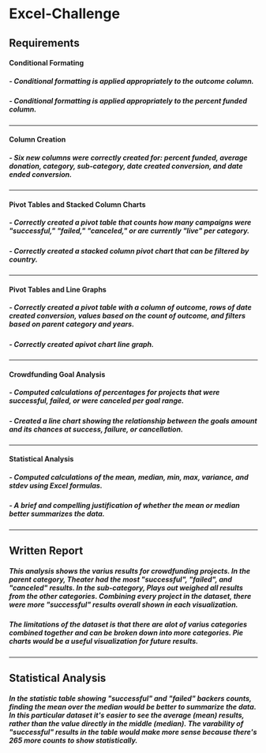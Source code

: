 # Excel-Challenge
## Requirements
#### Conditional Formating
##### - Conditional formatting is applied appropriately to the outcome column.
##### - Conditional formatting is applied appropriately to the percent funded column.
---
#### Column Creation
##### - Six new columns were correctly created for: percent funded, average donation, category, sub-category, date created conversion, and date ended conversion.
---
#### Pivot Tables and Stacked Column Charts
##### - Correctly created a pivot table that counts how many campaigns were "successful," "failed," "canceled," or are currently "live" per category.
##### - Correctly created a stacked column pivot chart that can be filtered by country.
---
#### Pivot Tables and Line Graphs
##### - Correctly created a pivot table with a column of outcome, rows of date created conversion, values based on the count of outcome, and filters based on parent category and years.
##### - Correctly created apivot chart line graph.
---
#### Crowdfunding Goal Analysis
##### - Computed calculations of percentages for projects that were successful, failed, or were canceled per goal range.
##### - Created a line chart showing the relationship between the goals amount and its chances at success, failure, or cancellation.
---
#### Statistical Analysis
##### - Computed calculations of the mean, median, min, max, variance, and stdev using Excel formulas.
##### - A brief and compelling justification of whether the mean or median better summarizes the data.
---
## Written Report
##### This analysis shows the varius results for crowdfunding projects. In the parent category, Theater had the most "successful", "failed", and "canceled" results. In the sub-category, Plays out weighed all results from the other categories. Combining every project in the dataset, there were more "successful" results overall shown in each visualization.
##### The limitations of the dataset is that there are alot of varius categories combined together and can be broken down into more categories. Pie charts would be a useful visualization for future results. 
---
## Statistical Analysis
##### In the statistic table showing "successful" and "failed" backers counts, finding the mean over the median would be better to summarize the data. In this particular dataset it's easier to see the average (mean) results, rather than the value directly in the middle (median). The varability of "successful" results in the table would make more sense because there's 265 more counts to show statistically.
